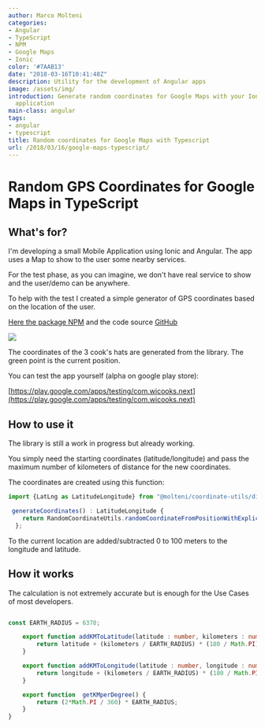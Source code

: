 ```yaml
---
author: Marco Molteni
categories:
- Angular
- TypeScript
- NPM
- Google Maps
- Ionic
color: '#7AAB13'
date: "2018-03-16T10:41:48Z"
description: Utility for the development of Angular apps
image: /assets/img/
introduction: Generate random coordinates for Google Maps with your Ionic/TypeScript
  application
main-class: angular
tags:
- angular
- typescript
title: Random coordinates for Google Maps with Typescript
url: /2018/03/16/google-maps-typescript/
---
```

# Random GPS Coordinates for Google Maps in TypeScript

## What's for?

I'm developing a small Mobile Application using Ionic and Angular. The app uses a Map to show to the user some nearby services.

For the test phase, as you can imagine, we don't have real service to show and the user/demo can be anywhere.

To help with the test I created a simple generator of GPS coordinates based on the location of the user.

[Here the package NPM](https://www.npmjs.com/package/@molteni/coordinate-utils) and the code source [GitHub](https://github.com/marco76/CoordinateUtils)

<img src="{{site.baseurl}}/assets/img/uploads/2018/03/map_1.jpg" />

The coordinates of the 3 cook's hats are generated from the library. The green point is the current position.

You can test the app yourself (alpha on google play store):

[https://play.google.com/apps/testing/com.wicooks.next](https://play.google.com/apps/testing/com.wicooks.next)

## How to use it

The library is still a work in progress but already working.

You simply need the starting coordinates (latitude/longitude) and pass the maximum number of kilometers of distance for the new coordinates.

The coordinates are created using this function:
```typescript
import {LatLng as LatitudeLongitude} from "@molteni/coordinate-utils/dist/LatLng";

 generateCoordinates() : LatitudeLongitude {
    return RandomCoordinateUtils.randomCoordinateFromPositionWithExplicitLatLng(this.currentLocation.lat, this.currentLocation.lng, 0.1);
  };
```

To the current location are added/subtracted 0 to 100 meters to the longitude and latitude.

## How it works

The calculation is not extremely accurate but is enough for the Use Cases of most developers.

``` typescript

const EARTH_RADIUS = 6378;

    export function addKMToLatitude(latitude : number, kilometers : number) : number {
        return latitude + (kilometers / EARTH_RADIUS) * (180 / Math.PI);
    }

    export function addKMToLongitude(latitude : number, longitude : number, kilometers : number) : number {
        return longitude + (kilometers / EARTH_RADIUS) * (180 / Math.PI) / Math.cos(latitude * Math.PI / 180);
    }

    export function  getKMperDegree() {
        return (2*Math.PI / 360) * EARTH_RADIUS;
    }
}
```